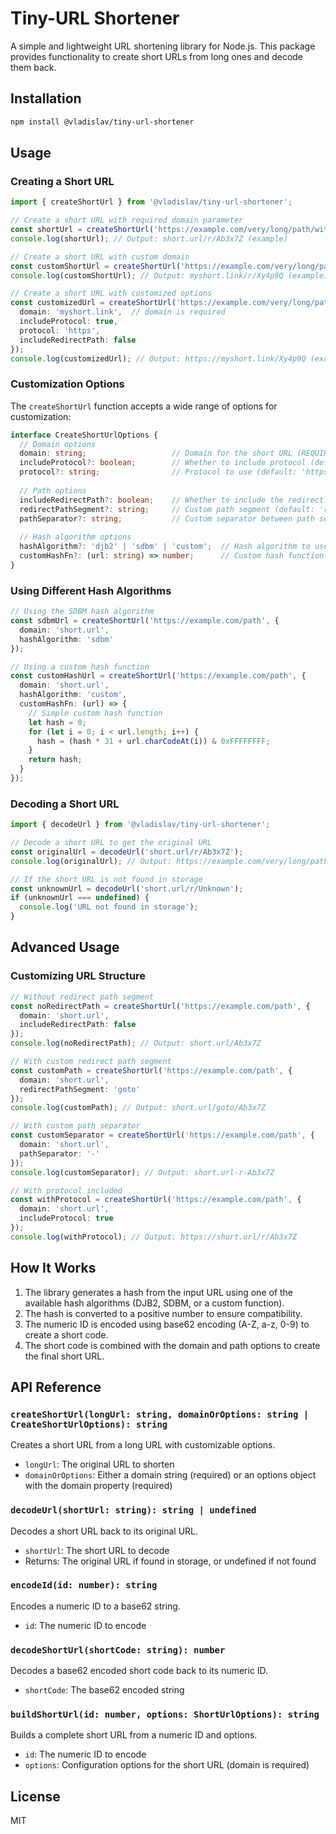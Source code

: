 # Tiny-URL Shortener

A simple and lightweight URL shortening library for Node.js. This package provides functionality to create short URLs from long ones and decode them back.

## Installation

```bash
npm install @vladislav/tiny-url-shortener
```

## Usage

### Creating a Short URL

```typescript
import { createShortUrl } from '@vladislav/tiny-url-shortener';

// Create a short URL with required domain parameter
const shortUrl = createShortUrl('https://example.com/very/long/path/with/many/parameters?param1=value1&param2=value2', 'short.url');
console.log(shortUrl); // Output: short.url/r/Ab3x7Z (example)

// Create a short URL with custom domain
const customShortUrl = createShortUrl('https://example.com/very/long/path', 'myshort.link');
console.log(customShortUrl); // Output: myshort.link/r/Xy4p9Q (example)

// Create a short URL with customized options
const customizedUrl = createShortUrl('https://example.com/very/long/path', {
  domain: 'myshort.link',  // domain is required
  includeProtocol: true,
  protocol: 'https',
  includeRedirectPath: false
});
console.log(customizedUrl); // Output: https://myshort.link/Xy4p9Q (example)
```

### Customization Options

The `createShortUrl` function accepts a wide range of options for customization:

```typescript
interface CreateShortUrlOptions {
  // Domain options
  domain: string;                   // Domain for the short URL (REQUIRED)
  includeProtocol?: boolean;        // Whether to include protocol (default: false)
  protocol?: string;                // Protocol to use (default: 'https')
  
  // Path options
  includeRedirectPath?: boolean;    // Whether to include the redirect path segment (default: true)
  redirectPathSegment?: string;     // Custom path segment (default: 'r')
  pathSeparator?: string;           // Custom separator between path segments (default: '/')
  
  // Hash algorithm options
  hashAlgorithm?: 'djb2' | 'sdbm' | 'custom';  // Hash algorithm to use (default: 'djb2')
  customHashFn?: (url: string) => number;      // Custom hash function
}
```

### Using Different Hash Algorithms

```typescript
// Using the SDBM hash algorithm
const sdbmUrl = createShortUrl('https://example.com/path', {
  domain: 'short.url',
  hashAlgorithm: 'sdbm'
});

// Using a custom hash function
const customHashUrl = createShortUrl('https://example.com/path', {
  domain: 'short.url',
  hashAlgorithm: 'custom',
  customHashFn: (url) => {
    // Simple custom hash function
    let hash = 0;
    for (let i = 0; i < url.length; i++) {
      hash = (hash * 31 + url.charCodeAt(i)) & 0xFFFFFFFF;
    }
    return hash;
  }
});
```

### Decoding a Short URL

```typescript
import { decodeUrl } from '@vladislav/tiny-url-shortener';

// Decode a short URL to get the original URL
const originalUrl = decodeUrl('short.url/r/Ab3x7Z');
console.log(originalUrl); // Output: https://example.com/very/long/path (original URL)

// If the short URL is not found in storage
const unknownUrl = decodeUrl('short.url/r/Unknown');
if (unknownUrl === undefined) {
  console.log('URL not found in storage');
}
```

## Advanced Usage

### Customizing URL Structure

```typescript
// Without redirect path segment
const noRedirectPath = createShortUrl('https://example.com/path', {
  domain: 'short.url',
  includeRedirectPath: false
});
console.log(noRedirectPath); // Output: short.url/Ab3x7Z

// With custom redirect path segment
const customPath = createShortUrl('https://example.com/path', {
  domain: 'short.url',
  redirectPathSegment: 'goto'
});
console.log(customPath); // Output: short.url/goto/Ab3x7Z

// With custom path separator
const customSeparator = createShortUrl('https://example.com/path', {
  domain: 'short.url',
  pathSeparator: '-'
});
console.log(customSeparator); // Output: short.url-r-Ab3x7Z

// With protocol included
const withProtocol = createShortUrl('https://example.com/path', {
  domain: 'short.url',
  includeProtocol: true
});
console.log(withProtocol); // Output: https://short.url/r/Ab3x7Z
```

## How It Works

1. The library generates a hash from the input URL using one of the available hash algorithms (DJB2, SDBM, or a custom function).
2. The hash is converted to a positive number to ensure compatibility.
3. The numeric ID is encoded using base62 encoding (A-Z, a-z, 0-9) to create a short code.
4. The short code is combined with the domain and path options to create the final short URL.

## API Reference

### `createShortUrl(longUrl: string, domainOrOptions: string | CreateShortUrlOptions): string`

Creates a short URL from a long URL with customizable options.

- `longUrl`: The original URL to shorten
- `domainOrOptions`: Either a domain string (required) or an options object with the domain property (required)

### `decodeUrl(shortUrl: string): string | undefined`

Decodes a short URL back to its original URL.

- `shortUrl`: The short URL to decode
- Returns: The original URL if found in storage, or undefined if not found

### `encodeId(id: number): string`

Encodes a numeric ID to a base62 string.

- `id`: The numeric ID to encode

### `decodeShortUrl(shortCode: string): number`

Decodes a base62 encoded short code back to its numeric ID.

- `shortCode`: The base62 encoded string

### `buildShortUrl(id: number, options: ShortUrlOptions): string`

Builds a complete short URL from a numeric ID and options.

- `id`: The numeric ID to encode
- `options`: Configuration options for the short URL (domain is required)

## License

MIT
